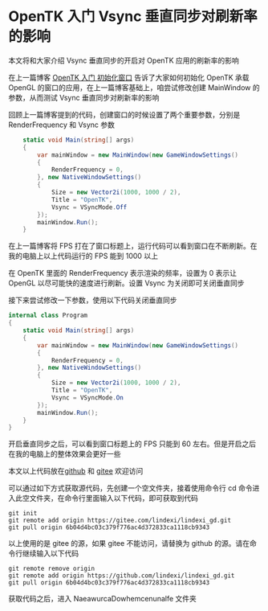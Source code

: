# OpenTK 入门 Vsync 垂直同步对刷新率的影响

本文将和大家介绍 Vsync 垂直同步的开启对 OpenTK 应用的刷新率的影响

<!--more-->
<!-- CreateTime:2023/4/7 8:46:37 -->
<!-- 标题： OpenTK 垂直同步对刷新率的影响 -->
<!-- 发布 -->
<!-- 博客 -->
<!-- 标签： 渲染 -->

在上一篇博客 [OpenTK 入门 初始化窗口](https://blog.lindexi.com/post/OpenTK-%E5%85%A5%E9%97%A8-%E5%88%9D%E5%A7%8B%E5%8C%96%E7%AA%97%E5%8F%A3.html ) 告诉了大家如何初始化 OpenTK 承载 OpenGL 的窗口的应用，在上一篇博客基础上，咱尝试修改创建 MainWindow 的参数，从而测试 Vsync 垂直同步对刷新率的影响

回顾上一篇博客提到的代码，创建窗口的时候设置了两个重要参数，分别是 RenderFrequency 和 Vsync 参数

```csharp
    static void Main(string[] args)
    {
        var mainWindow = new MainWindow(new GameWindowSettings()
        {
            RenderFrequency = 0,
        }, new NativeWindowSettings()
        {
            Size = new Vector2i(1000, 1000 / 2),
            Title = "OpenTK",
            Vsync = VSyncMode.Off
        });
        mainWindow.Run();
    }
```

在上一篇博客将 FPS 打在了窗口标题上，运行代码可以看到窗口在不断刷新。在我的电脑上以上代码运行的 FPS 能到 1000 以上

在 OpenTK 里面的 RenderFrequency 表示渲染的频率，设置为 0 表示让 OpenGL 以尽可能快的速度进行刷新。设置 Vsync 为关闭即可关闭垂直同步

接下来尝试修改一下参数，使用以下代码关闭垂直同步

```csharp
internal class Program
{
    static void Main(string[] args)
    {
        var mainWindow = new MainWindow(new GameWindowSettings()
        {
            RenderFrequency = 0,
        }, new NativeWindowSettings()
        {
            Size = new Vector2i(1000, 1000 / 2),
            Title = "OpenTK",
            Vsync = VSyncMode.On
        });
        mainWindow.Run();
    }
}
```

开启垂直同步之后，可以看到窗口标题上的 FPS 只能到 60 左右。但是开启之后在我的电脑上的整体效果会更好一些

本文以上代码放在[github](https://github.com/lindexi/lindexi_gd/tree/6b04d4bc03c379f776ac4d372833ca1118cb9343/NaeawurcaDowhemcenunalfe) 和 [gitee](https://gitee.com/lindexi/lindexi_gd/tree/6b04d4bc03c379f776ac4d372833ca1118cb9343/NaeawurcaDowhemcenunalfe) 欢迎访问

可以通过如下方式获取源代码，先创建一个空文件夹，接着使用命令行 cd 命令进入此空文件夹，在命令行里面输入以下代码，即可获取到代码

```
git init
git remote add origin https://gitee.com/lindexi/lindexi_gd.git
git pull origin 6b04d4bc03c379f776ac4d372833ca1118cb9343
```

以上使用的是 gitee 的源，如果 gitee 不能访问，请替换为 github 的源。请在命令行继续输入以下代码

```
git remote remove origin
git remote add origin https://github.com/lindexi/lindexi_gd.git
git pull origin 6b04d4bc03c379f776ac4d372833ca1118cb9343
```

获取代码之后，进入 NaeawurcaDowhemcenunalfe 文件夹